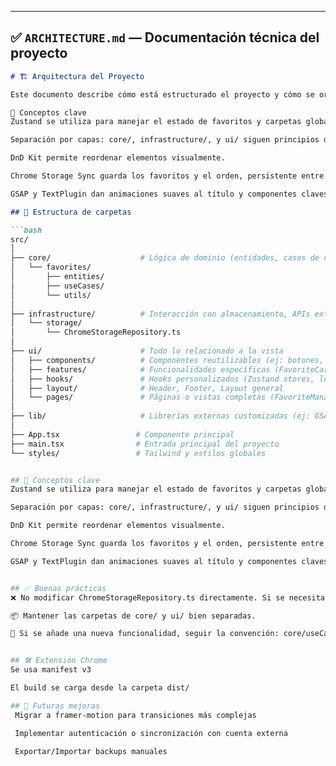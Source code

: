 


---

## ✅ `ARCHITECTURE.md` — Documentación técnica del proyecto

```md
# 🏗️ Arquitectura del Proyecto

Este documento describe cómo está estructurado el proyecto y cómo se organiza el código para facilitar su mantenimiento, escalabilidad y comprensión por parte de otros colaboradores.

📌 Conceptos clave
Zustand se utiliza para manejar el estado de favoritos y carpetas globalmente.

Separación por capas: core/, infrastructure/, y ui/ siguen principios de arquitectura limpia.

DnD Kit permite reordenar elementos visualmente.

Chrome Storage Sync guarda los favoritos y el orden, persistente entre sesiones y dispositivos.

GSAP y TextPlugin dan animaciones suaves al título y componentes claves.

## 📁 Estructura de carpetas

```bash
src/
│
├── core/                    # Lógica de dominio (entidades, casos de uso, utils)
│   └── favorites/
│       ├── entities/
│       ├── useCases/
│       └── utils/
│
├── infrastructure/          # Interacción con almacenamiento, APIs externas, etc
│   └── storage/
│       └── ChromeStorageRepository.ts
│
├── ui/                      # Todo lo relacionado a la vista
│   ├── components/          # Componentes reutilizables (ej: botones, inputs)
│   ├── features/            # Funcionalidades específicas (FavoriteCard, FolderSelector)
│   ├── hooks/               # Hooks personalizados (Zustand stores, lógica visual)
│   ├── layout/              # Header, Footer, Layout general
│   └── pages/               # Páginas o vistas completas (FavoriteManager)
│
├── lib/                     # Librerías externas customizadas (ej: GSAP setup)
│
├── App.tsx                 # Componente principal
├── main.tsx                # Entrada principal del proyecto
└── styles/                 # Tailwind y estilos globales


## 📌 Conceptos clave
Zustand se utiliza para manejar el estado de favoritos y carpetas globalmente.

Separación por capas: core/, infrastructure/, y ui/ siguen principios de arquitectura limpia.

DnD Kit permite reordenar elementos visualmente.

Chrome Storage Sync guarda los favoritos y el orden, persistente entre sesiones y dispositivos.

GSAP y TextPlugin dan animaciones suaves al título y componentes claves.


## ✅ Buenas prácticas
❌ No modificar ChromeStorageRepository.ts directamente. Si se necesita lógica nueva, crear un nuevo useCase.

📦 Mantener las carpetas de core/ y ui/ bien separadas.

🧪 Si se añade una nueva funcionalidad, seguir la convención: core/useCases/..., ui/features/....


## 🛠️ Extensión Chrome
Se usa manifest v3

El build se carga desde la carpeta dist/

## 🧪 Futuras mejoras
 Migrar a framer-motion para transiciones más complejas

 Implementar autenticación o sincronización con cuenta externa

 Exportar/Importar backups manuales